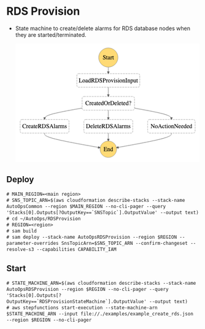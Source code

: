 # RDS Provision

- State machine to create/delete alarms for RDS database nodes when they are started/terminated.

    ![](doc/RDSProvision.png)

## Deploy 

```
# MAIN_REGION=<main region>
# SNS_TOPIC_ARN=$(aws cloudformation describe-stacks --stack-name AutoOpsCommon --region $MAIN_REGION --no-cli-pager --query 'Stacks[0].Outputs[?OutputKey==`SNSTopic`].OutputValue' --output text)
# cd ~/AutoOps/RDSProvision
# REGION=<region>
# sam build
# sam deploy --stack-name AutoOpsRDSProvision --region $REGION --parameter-overrides SnsTopicArn=$SNS_TOPIC_ARN --confirm-changeset --resolve-s3 --capabilities CAPABILITY_IAM
```

## Start

```
# STATE_MACHINE_ARN=$(aws cloudformation describe-stacks --stack-name AutoOpsRDSProvision --region $REGION --no-cli-pager --query 'Stacks[0].Outputs[?OutputKey==`RDSProvisionStateMachine`].OutputValue' --output text)
# aws stepfunctions start-execution --state-machine-arn $STATE_MACHINE_ARN --input file://./examples/example_create_rds.json  --region $REGION --no-cli-pager
```
